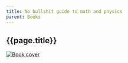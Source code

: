 ```yaml
---
title: No bullshit guide to math and physics
parent: Books
---
```


## {{page.title}}

[![Book cover](https://images-na.ssl-images-amazon.com/images/I/414+XpSvgbL._SX322_BO1,204,203,200_.jpg)](https://www.amazon.co.uk/No-bullshit-guide-math-physics/dp/0992001005/)

